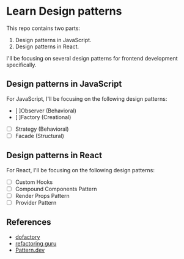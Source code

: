 # Learn Design patterns

This repo contains two parts:

1. Design patterns in JavaScript.
2. Design patterns in React.

I'll be focusing on several design patterns for frontend development specifically.

## Design patterns in JavaScript

For JavaScript, I'll be focusing on the following design patterns:

- [ ]Observer (Behavioral)
- [ ]Factory (Creational)
- [ ] Strategy (Behavioral)
- [ ] Facade (Structural)

## Design patterns in React

For React, I'll be focusing on the following design patterns:

- [ ] Custom Hooks
- [ ] Compound Components Pattern
- [ ] Render Props Pattern
- [ ] Provider Pattern

## References

- [dofactory](https://www.dofactory.com/javascript/design-patterns)
- [refactoring guru](https://refactoring.guru/design-patterns)
- [Pattern.dev](https://pattern.dev/)

